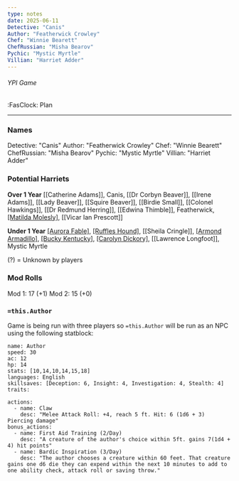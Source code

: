```yaml
---
type: notes
date: 2025-06-11
Detective: "Canis"
Author: "Featherwick Crowley"
Chef: "Winnie Bearett"
ChefRussian: "Misha Bearov"
Pychic: "Mystic Myrtle"
Villian: "Harriet Adder"
---
```

###### YPI Game
<span class="sub2">:FasClock: Plan</span>

---


### Names

Detective: "Canis"
Author: "Featherwick Crowley"
Chef: "Winnie Bearett"
ChefRussian: "Misha Bearov"
Pychic: "Mystic Myrtle"
Villian: "Harriet Adder"

### Potential Harriets
**Over 1 Year**
[[Catherine Adams]], Canis, [[Dr Corbyn Beaver]], [[Irene Adams]], [[Lady Beaver]], [[Squire Beaver]], [[Birdie Small]], [[Colonel Hawkings]], [[Dr Redmund Herring]], [[Edwina Thimble]], Featherwick, [[Matilda Molesly]](?), [[Vicar Ian Prescott]]

**Under 1 Year**
[[Aurora Fable]](?), [[Ruffles Hound]](?), [[Sheila Cringle]], [[Armond Armadillo]](?), [[Bucky Kentucky]](?), [[Carolyn Dickory]](?), [[Lawrence Longfoot]], Mystic Myrtle

(?) = Unknown by players
### Mod Rolls
Mod 1: 17 (+1)
Mod 2: 15 (+0)

### `=this.Author`

Game is being run with three players so `=this.Author` will be run as an NPC using the following statblock:

```statblock
name: Author
speed: 30
ac: 12
hp: 14
stats: [10,14,10,14,15,18]
languages: English
skillsaves: [Deception: 6, Insight: 4, Investigation: 4, Stealth: 4]
traits:

actions:
  - name: Claw
    desc: "Melee Attack Roll: +4, reach 5 ft. Hit: 6 (1d6 + 3) Piercing damage"
bonus_actions:
  - name: First Aid Training (2/Day)
    desc: "A creature of the author's choice within 5ft. gains 7(1d4 + 4) hit points"
  - name: Bardic Inspiration (3/Day)
    desc: "The author chooses a creature within 60 feet. That creature gains one d6 die they can expend within the next 10 minutes to add to one ability check, attack roll or saving throw."
